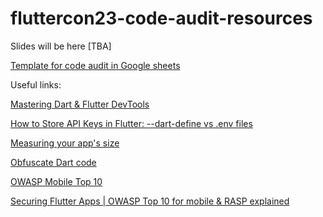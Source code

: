 # fluttercon23-code-audit-resources

Slides will be here [TBA]

[Template for code audit in Google sheets](https://docs.google.com/spreadsheets/d/1Hj2rQ-POTW0QenBYwrDJuPytGjKmuL0usOFeBamYHLs/edit?usp=sharing)

Useful links:

[Mastering Dart & Flutter DevTools](https://medium.com/@fluttergems/mastering-dart-flutter-devtools-series-introduction-installation-part-1-of-8-4f703a8cfcc8)

[How to Store API Keys in Flutter: --dart-define vs .env files](https://codewithandrea.com/articles/flutter-api-keys-dart-define-env-files/)

[Measuring your app's size](https://docs.flutter.dev/perf/app-size)

[Obfuscate Dart code](https://docs.flutter.dev/deployment/obfuscate)

[OWASP Mobile Top 10](https://owasp.org/www-project-mobile-top-10/)

[Securing Flutter Apps | OWASP Top 10 for mobile & RASP explained](https://www.youtube.com/watch?v=DYwn4KciL1U)



